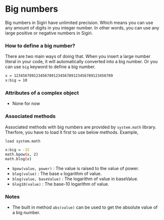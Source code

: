 # Big numbers
Big numbers in Sigiri have unlimited precision. Which means you can use any amount of digits in you integer number. In other words, you can use any large positive or negative numbers in Sigiri.

### How to define a big number?
There are two main ways of doing that. When you insert a large number literal in your code, it will automatically converted into a big number. Or you can use `big` keyword to define a big number.
```sh
x = 123456789123456789123456789123456789123456789			    
x:big = 10
```

### Attributes of a complex object
- None for now

### Associated methods
Associated methods with big numbers are provided by `system.math` library. Therfore, you have to load it first to use below methods. Example,
```sh
load system.math

x:big = -15
math.bpow(x, 2)
math.blog(x)
```
- `bpow(value, power)` : The value is raised to the value of power.
- `blog(value)` : The base `e` logarithm of value.
- `blog(value, baseValue)` : The logarithm of value in baseValue.
- `blog10(value)` : The base-10 logarithm of value.

### Notes
- The built in method `abs(value)` can be used to get the absolute value of a big number.